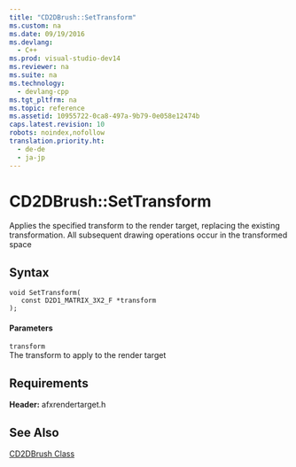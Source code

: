 ```yaml
---
title: "CD2DBrush::SetTransform"
ms.custom: na
ms.date: 09/19/2016
ms.devlang: 
  - C++
ms.prod: visual-studio-dev14
ms.reviewer: na
ms.suite: na
ms.technology: 
  - devlang-cpp
ms.tgt_pltfrm: na
ms.topic: reference
ms.assetid: 10955722-0ca8-497a-9b79-0e058e12474b
caps.latest.revision: 10
robots: noindex,nofollow
translation.priority.ht: 
  - de-de
  - ja-jp
---
```

# CD2DBrush::SetTransform
Applies the specified transform to the render target, replacing the existing transformation. All subsequent drawing operations occur in the transformed space  
  
## Syntax  
  
```  
void SetTransform(  
   const D2D1_MATRIX_3X2_F *transform  
);  
```  
  
#### Parameters  
 `transform`  
 The transform to apply to the render target  
  
## Requirements  
 **Header:** afxrendertarget.h  
  
## See Also  
 [CD2DBrush Class](../vs140/CD2DBrush-Class.md)